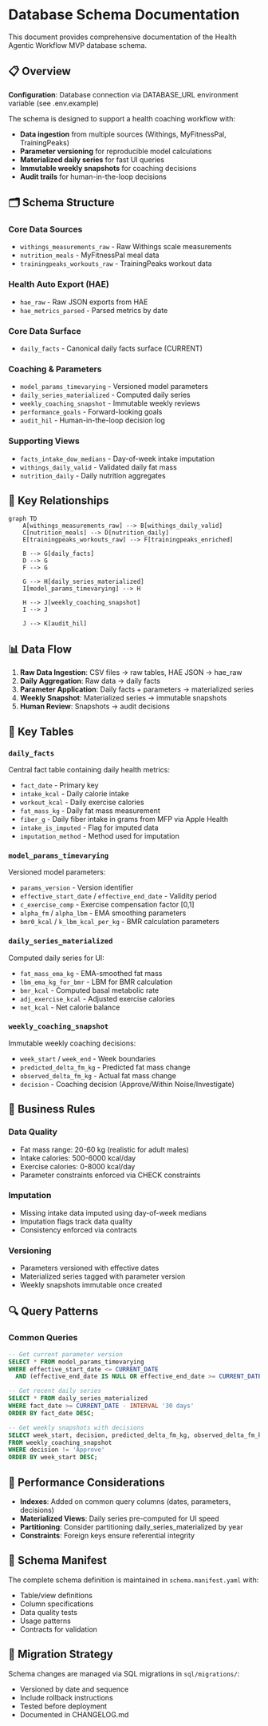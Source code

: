 # Database Schema Documentation

This document provides comprehensive documentation of the Health Agentic Workflow MVP database schema.

## 📋 Overview

**Configuration**: Database connection via DATABASE_URL environment variable (see .env.example)

The schema is designed to support a health coaching workflow with:
- **Data ingestion** from multiple sources (Withings, MyFitnessPal, TrainingPeaks)
- **Parameter versioning** for reproducible model calculations
- **Materialized daily series** for fast UI queries
- **Immutable weekly snapshots** for coaching decisions
- **Audit trails** for human-in-the-loop decisions

## 🗂️ Schema Structure

### Core Data Sources
- `withings_measurements_raw` - Raw Withings scale measurements
- `nutrition_meals` - MyFitnessPal meal data
- `trainingpeaks_workouts_raw` - TrainingPeaks workout data

### Health Auto Export (HAE)
- `hae_raw` - Raw JSON exports from HAE
- `hae_metrics_parsed` - Parsed metrics by date

### Core Data Surface
- `daily_facts` - Canonical daily facts surface (CURRENT)

### Coaching & Parameters
- `model_params_timevarying` - Versioned model parameters
- `daily_series_materialized` - Computed daily series
- `weekly_coaching_snapshot` - Immutable weekly reviews
- `performance_goals` - Forward-looking goals
- `audit_hil` - Human-in-the-loop decision log

### Supporting Views
- `facts_intake_dow_medians` - Day-of-week intake imputation
- `withings_daily_valid` - Validated daily fat mass
- `nutrition_daily` - Daily nutrition aggregates

## 🔗 Key Relationships

```mermaid
graph TD
    A[withings_measurements_raw] --> B[withings_daily_valid]
    C[nutrition_meals] --> D[nutrition_daily]
    E[trainingpeaks_workouts_raw] --> F[trainingpeaks_enriched]
    
    B --> G[daily_facts]
    D --> G
    F --> G
    
    G --> H[daily_series_materialized]
    I[model_params_timevarying] --> H
    
    H --> J[weekly_coaching_snapshot]
    I --> J
    
    J --> K[audit_hil]
```

## 📊 Data Flow

1. **Raw Data Ingestion**: CSV files → raw tables, HAE JSON → hae_raw
2. **Daily Aggregation**: Raw data → daily facts
3. **Parameter Application**: Daily facts + parameters → materialized series
4. **Weekly Snapshot**: Materialized series → immutable snapshots
5. **Human Review**: Snapshots → audit decisions

## 🔧 Key Tables

### `daily_facts`
Central fact table containing daily health metrics:
- `fact_date` - Primary key
- `intake_kcal` - Daily calorie intake
- `workout_kcal` - Daily exercise calories
- `fat_mass_kg` - Daily fat mass measurement
- `fiber_g` - Daily fiber intake in grams from MFP via Apple Health
- `intake_is_imputed` - Flag for imputed data
- `imputation_method` - Method used for imputation

### `model_params_timevarying`
Versioned model parameters:
- `params_version` - Version identifier
- `effective_start_date` / `effective_end_date` - Validity period
- `c_exercise_comp` - Exercise compensation factor [0,1]
- `alpha_fm` / `alpha_lbm` - EMA smoothing parameters
- `bmr0_kcal` / `k_lbm_kcal_per_kg` - BMR calculation parameters

### `daily_series_materialized`
Computed daily series for UI:
- `fat_mass_ema_kg` - EMA-smoothed fat mass
- `lbm_ema_kg_for_bmr` - LBM for BMR calculation
- `bmr_kcal` - Computed basal metabolic rate
- `adj_exercise_kcal` - Adjusted exercise calories
- `net_kcal` - Net calorie balance

### `weekly_coaching_snapshot`
Immutable weekly coaching decisions:
- `week_start` / `week_end` - Week boundaries
- `predicted_delta_fm_kg` - Predicted fat mass change
- `observed_delta_fm_kg` - Actual fat mass change
- `decision` - Coaching decision (Approve/Within Noise/Investigate)

## 🎯 Business Rules

### Data Quality
- Fat mass range: 20-60 kg (realistic for adult males)
- Intake calories: 500-6000 kcal/day
- Exercise calories: 0-8000 kcal/day
- Parameter constraints enforced via CHECK constraints

### Imputation
- Missing intake data imputed using day-of-week medians
- Imputation flags track data quality
- Consistency enforced via contracts

### Versioning
- Parameters versioned with effective dates
- Materialized series tagged with parameter version
- Weekly snapshots immutable once created

## 🔍 Query Patterns

### Common Queries
```sql
-- Get current parameter version
SELECT * FROM model_params_timevarying 
WHERE effective_start_date <= CURRENT_DATE 
  AND (effective_end_date IS NULL OR effective_end_date >= CURRENT_DATE);

-- Get recent daily series
SELECT * FROM daily_series_materialized 
WHERE fact_date >= CURRENT_DATE - INTERVAL '30 days'
ORDER BY fact_date DESC;

-- Get weekly snapshots with decisions
SELECT week_start, decision, predicted_delta_fm_kg, observed_delta_fm_kg
FROM weekly_coaching_snapshot 
WHERE decision != 'Approve'
ORDER BY week_start DESC;
```

## 🚀 Performance Considerations

- **Indexes**: Added on common query columns (dates, parameters, decisions)
- **Materialized Views**: Daily series pre-computed for UI speed
- **Partitioning**: Consider partitioning daily_series_materialized by year
- **Constraints**: Foreign keys ensure referential integrity

## 📝 Schema Manifest

The complete schema definition is maintained in `schema.manifest.yaml` with:
- Table/view definitions
- Column specifications
- Data quality tests
- Usage patterns
- Contracts for validation

## 🔄 Migration Strategy

Schema changes are managed via SQL migrations in `sql/migrations/`:
- Versioned by date and sequence
- Include rollback instructions
- Tested before deployment
- Documented in CHANGELOG.md
